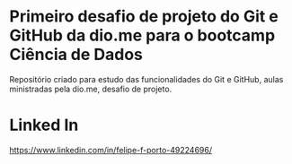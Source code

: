 # Primeiro desafio de projeto do Git e GitHub da dio.me para o bootcamp Ciência de Dados
Repositório criado para estudo das funcionalidades do Git e GitHub, aulas ministradas pela dio.me, desafio de projeto.

# Linked In

https://www.linkedin.com/in/felipe-f-porto-49224696/
